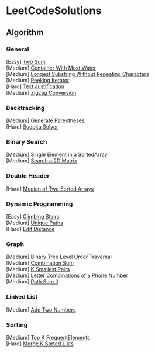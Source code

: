 # LeetCodeSolutions

## Algorithm
### General
[Easy] [Two Sum](https://github.com/ldale1/LeetCodeSolutions/blob/main/Easy/TwoSum.cs) \
[Medium] [Container With Most Water](https://github.com/ldale1/LeetCodeSolutions/blob/main/Medium/ContainerWithMostWater.cs) \
[Medium] [Longest Substring Without Repeating Characters](https://github.com/ldale1/LeetCodeSolutions/blob/main/Medium/LongestSubstringWithoutRepeatingCharacters.cs)\
[Medium] [Peeking Iterator](https://github.com/ldale1/LeetCodeSolutions/blob/main/Medium/PeekingIterator.cs) \
[Hard] [Text Justification](https://github.com/ldale1/LeetCodeSolutions/blob/main/Hard/TextJustification.cs)\
[Medium] [Zigzag Conversion](https://github.com/ldale1/LeetCodeSolutions/blob/main/Medium/ZigzagConversion.cs)

### Backtracking
[Medium] [Generate Parentheses](https://github.com/ldale1/LeetCodeSolutions/blob/main/Medium/GenerateParentheses.cs) \
[Hard] [Sudoku Solver](https://github.com/ldale1/LeetCodeSolutions/blob/main/Hard/SudokuSolver.cs)

### Binary Search
[Medium] [Single Element in a SortedArray](https://github.com/ldale1/LeetCodeSolutions/blob/main/Medium/SingleElementInSortedArray.cs)\
[Medium] [Search a 2D Matrix](https://github.com/ldale1/LeetCodeSolutions/blob/main/Medium/Search2DMatrix.cs)

### Double Header
[Hard] [Median of Two Sorted Arrays](https://github.com/ldale1/LeetCodeSolutions/blob/main/Hard/MedianOfTwoSortedArrays.cs)

### Dynamic Programming
[Easy] [Climbing Stairs](https://github.com/ldale1/LeetCodeSolutions/blob/main/Easy/ClimbingStairs.cs) \
[Medium] [Unique Paths](https://github.com/ldale1/LeetCodeSolutions/blob/main/Medium/UniquePaths.cs) \
[Hard] [Edit Distance](https://github.com/ldale1/LeetCodeSolutions/blob/main/Hard/EditDistance.cs)

### Graph
[Medium] [Binary Tree Level Order Traversal](https://github.com/ldale1/LeetCodeSolutions/blob/main/Medium/BinaryTreeLevelOrderTraversal.cs) \
[Medium] [Combination Sum](https://github.com/ldale1/LeetCodeSolutions/blob/main/Medium/CombinationSum.cs) \
[Medium] [K Smallest Pairs](https://github.com/ldale1/LeetCodeSolutions/blob/main/Medium/KSmallestPairs.cs) \
[Medium] [Letter Combinations of a Phone Number](https://github.com/ldale1/LeetCodeSolutions/blob/main/Medium/LetterCombinationsOfPhoneNumber.cs) \
[Medium] [Path Sum II](https://github.com/ldale1/LeetCodeSolutions/blob/main/Medium/PathSumII.cs)

### Linked List
[Medium] [Add Two Numbers](https://github.com/ldale1/LeetCodeSolutions/blob/main/Medium/AddTwoNumbers.cs) 

### Sorting
[Medium] [Top K FrequentElements](https://github.com/ldale1/LeetCodeSolutions/blob/main/Medium/TopKFrequentElements.cs) \
[Hard] [Merge K Sorted Lists](https://github.com/ldale1/LeetCodeSolutions/blob/main/Hard/MergeKSortedLists.cs)
